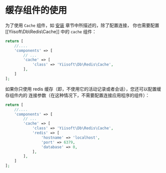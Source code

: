 缓存组件的使用
=========================

为了使用 `Cache` 组件，如 [安装](installation.md) 章节中所描述的，除了配置连接，
你也需要配置 [[Yiisoft\Db\Redis\Cache]] 中的 `cache` 组件：

```php
return [
    //....
    'components' => [
        // ...
        'cache' => [
            'class' => 'Yiisoft\Db\Redis\Cache',
        ],
    ]
];
```

如果你只使用 redis 缓存（即，不使用它的活动记录或者会话），您还可以配置缓存组件内的
连接参数（在这种情况下，不需要配置连接应用程序的组件）：

```php
return [
    //....
    'components' => [
        // ...
        'cache' => [
            'class' => 'Yiisoft\Db\Redis\Cache',
            'redis' => [
                'hostname' => 'localhost',
                'port' => 6379,
                'database' => 0,
            ],
        ],
    ]
];
```
